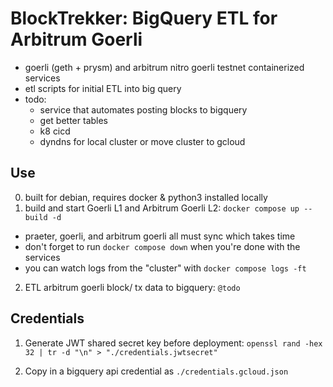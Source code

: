 # BlockTrekker: BigQuery ETL for Arbitrum Goerli
  - goerli (geth + prysm) and arbitrum nitro goerli testnet containerized services
  - etl scripts for initial ETL into big query
  - todo:
    - service that automates posting blocks to bigquery
    - get better tables
    - k8 cicd
    - dyndns for local cluster or move cluster to gcloud

## Use

0. built for debian, requires docker & python3 installed locally
1. build and start Goerli L1 and Arbitrum Goerli L2: `docker compose up --build -d`
  * praeter, goerli, and arbitrum goerli all must sync which takes time
  * don't forget to run `docker compose down` when you're done with the services
  * you can watch logs from the "cluster" with `docker compose logs -ft`
2. ETL arbitrum goerli block/ tx data to bigquery: `@todo`

## Credentials

1. Generate JWT shared secret key before deployment: `openssl rand -hex 32 | tr -d "\n" > "./credentials.jwtsecret"`

2. Copy in a bigquery api credential as `./credentials.gcloud.json`